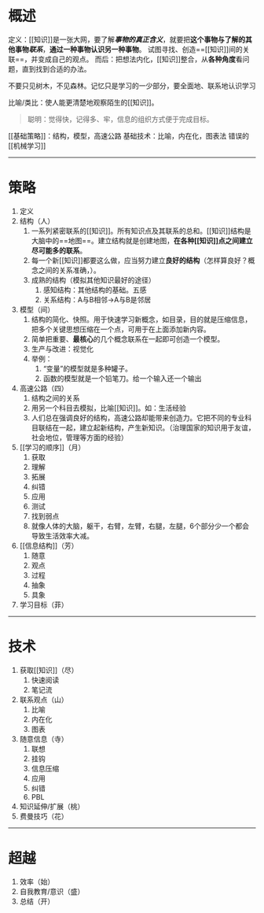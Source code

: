 # 概述
定义：[[知识]]是一张大网，要了解***事物的真正含义***，就要把**这个事物与了解的其他事物*联系***，**通过一种事物认识另一种事物**。
试图寻找、创造==[[知识]]间的关联==，并变成自己的观点。
而后：把想法内化，[[知识]]整合，从**各种角度**看问题，直到找到合适的办法。

不要只见树木，不见森林。记忆只是学习的一少部分，要全面地、联系地认识学习

比喻/类比：使人能更清楚地观察陌生的[[知识]]。

>聪明：觉得快，记得多、牢，信息的组织方式便于完成目标。

[[基础策略]]：结构，模型，高速公路
基础技术：比喻，内在化，图表法
错误的[[机械学习]]


- - -
# 策略
1. 定义
2. 结构（人）
	1. 一系列紧密联系的[[知识]]。所有知识点及其联系的总和。[[知识]]结构是大脑中的==地图==。建立结构就是创建地图，**在各种[[知识]]点之间建立尽可能多的联系**。
	2. 每一个新[[知识]]都要这么做，应当努力建立**良好的结构**（怎样算良好？概念之间的关系准确，）。
	3. 成熟的结构（模拟其他知识最好的途径）
		1. 感知结构：其他结构的基础。五感
		2. 关系结构：A与B相邻→A与B是邻居
3. 模型（间）
	1. 结构的简化、快照。用于快速学习新概念，如目录，目的就是压缩信息，把多个关键思想压缩在一个点，可用于在上面添加新内容。
	2. 简单把重要、**最核心**的几个概念联系在一起即可创造一个模型。
	3. 生产与改进：视觉化
	4. 举例：
		1. “变量”的模型就是多种罐子。
		2. 函数的模型就是一个铅笔刀。给一个输入还一个输出
4. 高速公路（四）
	1. 结构之间的关系
	2. 用另一个科目去模拟，比喻[[知识]]。如：生活经验
	3. 人们总在强调良好的结构，高速公路却能带来创造力。它把不同的专业科目联结在一起，建立起新结构，产生新知识。（治理国家的知识用于友谊，社会地位，管理等方面的经验）
5. [[学习的顺序]]（月）
	1. 获取
	2. 理解
	3. 拓展
	4. 纠错
	5. 应用
	6. 测试
	7. 找到弱点
	8. 就像人体的大脑，躯干，右臂，左臂，右腿，左腿，6个部分少一个都会导致生活效率大减。
6. [[信息结构]]（芳）
	1. 随意
	2. 观点
	3. 过程
	4. 抽象
	5. 具象
7. 学习目标（菲）

- - -
# 技术
1. 获取[[知识]]（尽）
	1. 快速阅读
	2. 笔记流
2. 联系观点（山）
	1. 比喻
	2. 内在化
	3. 图表
3. 随意信息（寺）
	1. 联想
	2. 挂钩
	3. 信息压缩
	4. 应用
	5. 纠错
	6. PBL
4. 知识延伸/扩展（桃）
5. 费曼技巧（花）

- - -
# 超越
1. 效率（始）
2. 自我教育/意识（盛）
3. 总结（开）
